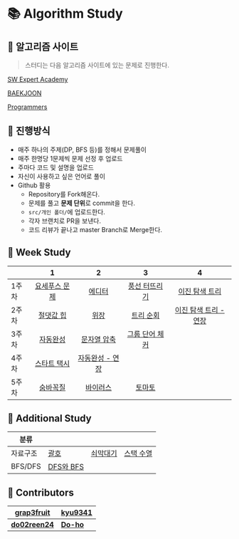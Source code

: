 # :books: Algorithm Study

## :orange_book: 알고리즘 사이트

> 스터디는 다음 알고리즘 사이트에 있는 문제로 진행한다.

[SW Expert Academy](https://swexpertacademy.com/main/main.do)

[BAEKJOON](https://www.acmicpc.net/)

[Programmers](https://programmers.co.kr/learn/challenges?tab=all_challenges)

## :ledger: 진행방식

* 매주 하나의 주제(DP, BFS 등)를 정해서 문제풀이
* 매주 한명당 1문제씩 문제 선정 후 업로드
* 주마다 코드 및 설명을 업로드
* 자신이 사용하고 싶은 언어로 풀이
* Github 활용
  * Repository를 Fork해온다.
  * 문제를 풀고 **문제 단위**로 commit을 한다.
  * ```src/개인 폴더/```에 업로드한다.
  * 각자 브랜치로 PR을 보낸다.
  * 코드 리뷰가 끝나고 master Branch로 Merge한다.

## :green_book: Week Study

|       |                              1                               |                              2                               |                           3                            |                              4                               |
| ----- | :----------------------------------------------------------: | :----------------------------------------------------------: | :----------------------------------------------------: | :----------------------------------------------------------: |
| 1주차 |    [요세푸스 문제](https://www.acmicpc.net/problem/1158)     |        [에디터](https://www.acmicpc.net/problem/1406)        | [풍선 터뜨리기](https://www.acmicpc.net/problem/2346)  |    [이진 탐색 트리](https://www.acmicpc.net/problem/2957)    |
| 2주차 |      [절댓값 힙](https://www.acmicpc.net/problem/11286)      | [위장](https://programmers.co.kr/learn/courses/30/lessons/42578) |   [트리 순회](https://www.acmicpc.net/problem/1991)    | [이진 탐색 트리 - 연장](https://www.acmicpc.net/problem/2957) |
| 3주차 | [자동완성](https://programmers.co.kr/learn/courses/30/lessons/17685) | [문자열 압축](https://programmers.co.kr/learn/courses/30/lessons/60057) | [그룹 단어 체커](https://www.acmicpc.net/problem/1316) |                                                              |
| 4주차 |     [스타트 택시](https://www.acmicpc.net/problem/19238)     | [자동완성 - 연장](https://programmers.co.kr/learn/courses/30/lessons/17685) |                                                        |                                                              |
| 5주차 |       [숨바꼭질](https://www.acmicpc.net/problem/1697)       |       [바이러스](https://www.acmicpc.net/problem/2606)       |     [토마토](https://www.acmicpc.net/problem/7569)     |                                                              |

## :blue_book: Additional Study

| 분류     |                                                   |                                                   |                                                   |
| -------- | ------------------------------------------------- | ------------------------------------------------- | ------------------------------------------------- |
| 자료구조 | [괄호](https://www.acmicpc.net/problem/9012)      | [쇠막대기](https://www.acmicpc.net/problem/10799) | [스택 수열](https://www.acmicpc.net/problem/1874) |
| BFS/DFS  | [DFS와 BFS](https://www.acmicpc.net/problem/1260) |                                                   |                                                   |



## :raising_hand: Contributors

| [grap3fruit](https://github.com/grap3fruit)     | [**kyu9341**](https://github.com/kyu9341) |
| ----------------------------------------------- | ----------------------------------------- |
| [**do02reen24**](https://github.com/do02reen24) | [**Do-ho**](https://github.com/Do-ho)     |
